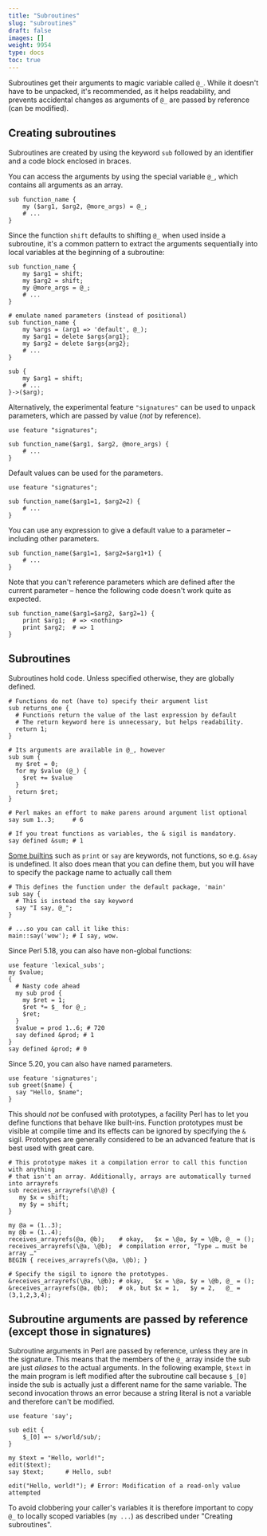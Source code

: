 ```yaml
---
title: "Subroutines"
slug: "subroutines"
draft: false
images: []
weight: 9954
type: docs
toc: true
---
```


Subroutines get their arguments to magic variable called  `@_`. While it doesn't have to be unpacked, it's recommended, as it helps readability, and prevents accidental changes as arguments of `@_` are passed by reference (can be modified).

## Creating subroutines
Subroutines are created by using the keyword `sub` followed by an identifier and a code block enclosed in braces.

You can access the arguments by using the special variable `@_`, which contains all arguments as an array.

    sub function_name {
        my ($arg1, $arg2, @more_args) = @_;
        # ...
    }

Since the function `shift` defaults to shifting `@_` when used inside a subroutine, it's a common pattern to extract the arguments sequentially into local variables at the beginning of a subroutine:

    sub function_name {
        my $arg1 = shift;
        my $arg2 = shift;
        my @more_args = @_;
        # ...
    }

    # emulate named parameters (instead of positional)
    sub function_name {
        my %args = (arg1 => 'default', @_);
        my $arg1 = delete $args{arg1};
        my $arg2 = delete $args{arg2};
        # ...
    }

    sub {
        my $arg1 = shift;
        # ...
    }->($arg);

<!-- if version [gte 5.20.0] -->

Alternatively, the experimental feature `"signatures"` can be used to unpack parameters, which are passed by value (*not* by reference).

    use feature "signatures";

    sub function_name($arg1, $arg2, @more_args) {
        # ...
    }

Default values can be used for the parameters.
    
    use feature "signatures";

    sub function_name($arg1=1, $arg2=2) {
        # ...
    }

You can use any expression to give a default value to a parameter – including other parameters.

    sub function_name($arg1=1, $arg2=$arg1+1) {
        # ...
    }

Note that you can't reference parameters which are defined after the current parameter – hence the following code doesn't work quite as expected.

    sub function_name($arg1=$arg2, $arg2=1) {
        print $arg1;  # => <nothing>
        print $arg2;  # => 1
    }
<!-- end version if -->

## Subroutines
Subroutines hold code. Unless specified otherwise, they are globally defined.

    # Functions do not (have to) specify their argument list
    sub returns_one {
      # Functions return the value of the last expression by default
      # The return keyword here is unnecessary, but helps readability.
      return 1;
    }

    # Its arguments are available in @_, however
    sub sum {
      my $ret = 0;
      for my $value (@_) {
        $ret += $value
      }
      return $ret;
    }

    # Perl makes an effort to make parens around argument list optional
    say sum 1..3;     # 6

    # If you treat functions as variables, the & sigil is mandatory.
    say defined &sum; # 1

[Some builtins][1] such as `print` or `say` are keywords, not functions, so e.g. `&say` is undefined. It also does mean that you can define them, but you will have to specify the package name to actually call them

    # This defines the function under the default package, 'main'
    sub say {
      # This is instead the say keyword
      say "I say, @_";
    }
    
    # ...so you can call it like this: 
    main::say('wow'); # I say, wow.

<!-- if version [gte 5.18.0] -->

Since Perl 5.18, you can also have non-global functions:

    use feature 'lexical_subs';
    my $value;
    {
      # Nasty code ahead
      my sub prod {
        my $ret = 1;
        $ret *= $_ for @_;
        $ret;
      }
      $value = prod 1..6; # 720 
      say defined &prod; # 1
    }
    say defined &prod; # 0

<!-- end version if -->

<!-- if version [gte 5.20.0] -->
Since 5.20, you can also have named parameters.

    use feature 'signatures';
    sub greet($name) {
      say "Hello, $name";
    }

This should _not_ be confused with prototypes, a facility Perl has to let you define functions that behave like built-ins. Function prototypes must be visible at compile time and its effects can be ignored by specifying the `&` sigil. Prototypes are generally considered to be an advanced feature that is best used with great care.

    # This prototype makes it a compilation error to call this function with anything 
    # that isn't an array. Additionally, arrays are automatically turned into arrayrefs
    sub receives_arrayrefs(\@\@) {
       my $x = shift;
       my $y = shift;
    }

    my @a = (1..3);
    my @b = (1..4);
    receives_arrayrefs(@a, @b);    # okay,   $x = \@a, $y = \@b, @_ = ();
    receives_arrayrefs(\@a, \@b);  # compilation error, "Type … must be array …"
    BEGIN { receives_arrayrefs(\@a, \@b); }

    # Specify the sigil to ignore the prototypes. 
    &receives_arrayrefs(\@a, \@b); # okay,   $x = \@a, $y = \@b, @_ = ();
    &receives_arrayrefs(@a, @b);   # ok, but $x = 1,   $y = 2,   @_ = (3,1,2,3,4);

<!-- end version if -->    

  [1]: http://learn.perl.org/docs/keywords.html

## Subroutine arguments are passed by reference (except those in signatures)
Subroutine arguments in Perl are passed by reference, unless they are in the signature. This means that the members of the `@_` array inside the sub are just *aliases* to the actual arguments. In the following example, `$text` in the main program is left modified after the subroutine call because `$_[0]` inside the sub is actually just a different name for the same variable. The second invocation throws an error because a string literal is not a variable and therefore can't be modified.

    use feature 'say';

    sub edit {
        $_[0] =~ s/world/sub/;
    }

    my $text = "Hello, world!";
    edit($text);
    say $text;      # Hello, sub!

    edit("Hello, world!"); # Error: Modification of a read-only value attempted

To avoid clobbering your caller's variables it is therefore important to copy `@_` to locally scoped variables (`my ...`) as described under "Creating subroutines".

